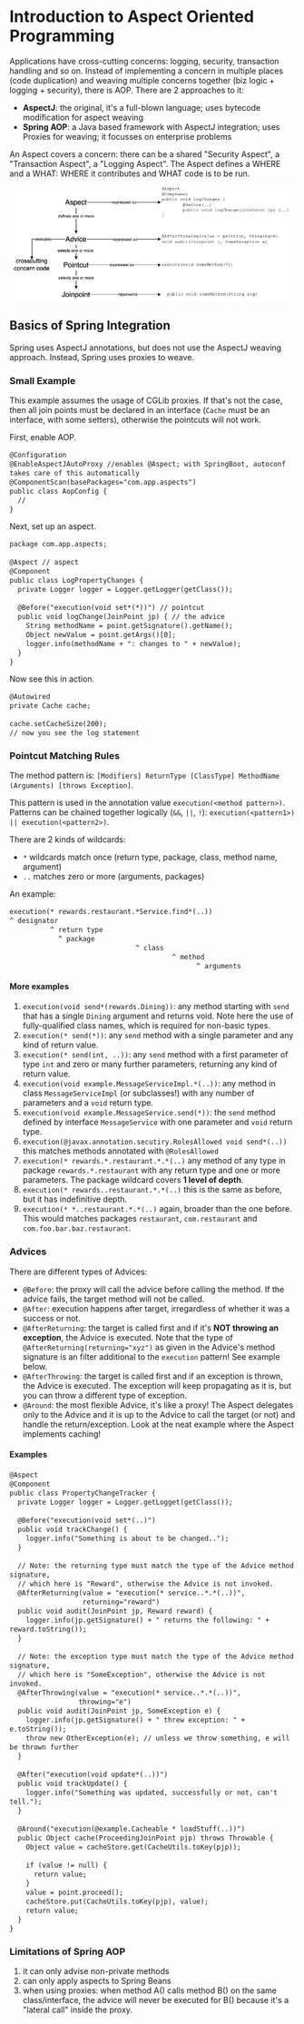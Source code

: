 # Introduction to Aspect Oriented Programming

Applications have cross-cutting concerns: logging, security, transaction handling and so on. Instead of implementing a concern in multiple places (code duplication) and weaving multiple concerns together (biz logic + logging + security), there is AOP. There are 2 approaches to it:

* **AspectJ**: the original, it's a full-blown language; uses bytecode modification for aspect weaving
* **Spring AOP**: a Java based framework with AspectJ integration; uses Proxies for weaving; it focusses on enterprise problems

An Aspect covers a concern: there can be a shared "Security Aspect", a "Transaction Aspect", a "Logging Aspect". The Aspect defines a WHERE and a WHAT: WHERE it contributes and WHAT code is to be run.

![Building Blocks Visualized](./aop-building-blocks.jpg)

## Basics of Spring Integration

Spring uses AspectJ annotations, but does not use the AspectJ weaving approach. Instead, Spring uses proxies to weave.

### Small Example

This example assumes the usage of CGLib proxies. If that's not the case, then all join points must be declared in an interface (`Cache` must be an interface, with some setters), otherwise the pointcuts will not work.

First, enable AOP.
```
@Configuration
@EnableAspectJAutoProxy //enables @Aspect; with SpringBoot, autoconf takes care of this automatically
@ComponentScan(basePackages="com.app.aspects")
public class AopConfig {
  //
}
```

Next, set up an aspect.
```
package com.app.aspects;

@Aspect // aspect
@Component
public class LogPropertyChanges {
  private Logger logger = Logger.getLogger(getClass());

  @Before("execution(void set*(*))") // pointcut
  public void logChange(JoinPoint jp) { // the advice
    String methodName = point.getSignature().getName();
    Object newValue = point.getArgs()[0];
    logger.info(methodName + ": changes to " + newValue);
  }
}
```

Now see this in action.

```
@Autowired
private Cache cache;

cache.setCacheSize(200);
// now you see the log statement
```

### Pointcut Matching Rules

The method pattern is: `[Modifiers] ReturnType [ClassType] MethodName (Arguments) [throws Exception]`.

This pattern is used in the annotation value `execution(<method pattern>)`. Patterns can be chained together logically (`&&`, `||`, `!`): `execution(<pattern1>) || execution(<pattern2>)`.

There are 2 kinds of wildcards: 
* `*` wildcards match once (return type, package, class, method name, argument)
* `..` matches zero or more (arguments, packages)

An example:

```
execution(* rewards.restaurant.*Service.find*(..))
^ designator
          ^ return type
            ^ package
                               ^ class
                                        ^ method
                                              ^ arguments
```

#### More examples

1. `execution(void send*(rewards.Dining))`: any method starting with `send` that has a single `Dining` argument and returns void. Note here the use of fully-qualified class names, which is required for non-basic types.
2. `execution(* send(*))`: any `send` method with a single parameter and any kind of return value.
3. `execution(* send(int, ..))`: any `send` method with a first parameter of type `int` and zero or many further parameters, returning any kind of return value.
4. `execution(void example.MessageServiceImpl.*(..))`: any method in class `MessageServiceImpl` (or subclasses!) with any number of parameters and a `void` return type.
5. `execution(void example.MessageService.send(*))`: the `send` method defined by interface `MessageService` with one parameter and `void` return type.
6. `execution(@javax.annotation.secutiry.RolesAllowed void send*(..))` this matches methods annotated with `@RolesAllowed`
7. `execution(* rewards.*.restaurant.*.*(..)` any method of any type in package `rewards.*.restaurant` with any return type and one or more parameters. The package wildcard covers __1 level of depth__.
8. `execution(* rewards..restaurant.*.*(..)` this is the same as before, but it has indefinitive depth.
9. `execution(* *..restaurant.*.*(..)` again, broader than the one before. This would matches packages `restaurant`, `com.restaurant` and `com.foo.bar.baz.restaurant`.

### Advices

There are different types of Advices:

* `@Before`: the proxy will call the advice before calling the method. If the advice fails, the target method will not be called.
* `@After`: execution happens after target, irregardless of whether it was a success or not.
* `@AfterReturning`: the target is called first and if it's __NOT throwing an exception__, the Advice is executed. Note that the type of `@AfterReturning(returning="xyz")` as given in the Advice's method signature is an filter additional to the `execution` pattern! See example below.
* `@AfterThrowing`: the target is called first and if an exception is thrown, the Advice is executed. The exception will keep propagating as it is, but you can throw a different type of exception.
* `@Around`: the most flexible Advice, it's like a proxy! The Aspect delegates only to the Advice and it is up to the Advice to call the target (or not) and handle the return/exception. Look at the neat example where the Aspect implements caching!

#### Examples

```
@Aspect
@Component
public class PropertyChangeTracker {
  private Logger logger = Logger.getLogget(getClass());

  @Before("execution(void set*(..)")
  public void trackChange() {
    logger.info("Something is about to be changed..");
  }

  // Note: the returning type must match the type of the Advice method signature,
  // which here is "Reward", otherwise the Advice is not invoked.
  @AfterReturning(value = "execution(* service..*.*(..))",
                  returning="reward") 
  public void audit(JoinPoint jp, Reward reward) {
    logger.info(jp.getSignature() + " returns the following: " + reward.toString());
  }

  // Note: the exception type must match the type of the Advice method signature,
  // which here is "SomeException", otherwise the Advice is not invoked.
  @AfterThrowing(value = "execution(* service..*.*(..))",
                 throwing="e") 
  public void audit(JoinPoint jp, SomeException e) {
    logger.info(jp.getSignature() + " threw exception: " + e.toString());
    throw new OtherException(e); // unless we throw something, e will be thrown further
  }

  @After("execution(void update*(..))") 
  public void trackUpdate() {
    logger.info("Something was updated, successfully or not, can't tell.");
  }

  @Around("execution(@example.Cacheable * loadStuff(..))")
  public Object cache(ProceedingJoinPoint pjp) throws Throwable {
    Object value = cacheStore.get(CacheUtils.toKey(pjp));

    if (value != null) {
      return value;
    }
    value = point.proceed();
    cacheStore.put(CacheUtils.toKey(pjp), value);
    return value;
  }
}
```

### Limitations of Spring AOP

1. it can only advise non-private methods
2. can only apply aspects to Spring Beans
3. when using proxies: when method A() calls method B() on the same class/interface, the advice will never be executed for B() because it's a "lateral call" inside the proxy.

